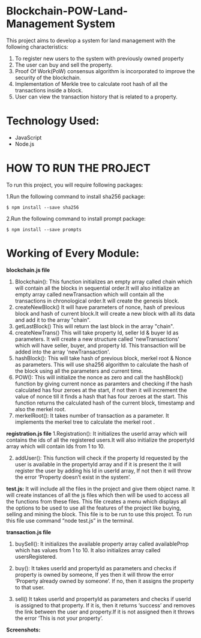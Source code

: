 # Blockchain-POW-Land-Management System
This project aims to develop a system for land management with the following characteristics:
1. To register new users to the system with previously owned property
2. The user can buy and sell the property.
3. Proof Of Work(PoW) consensus algorithm is incorporated to improve the security of the blockchain.
4. Implementation of Merkle tree to calculate root hash of all the transactions inside a block.
5. User can view the transaction history that is related to a property.

# Technology Used: 
- JavaScript
- Node.js

# HOW TO RUN THE PROJECT
To run this project, you will require following packages:

1.Run the following command to install sha256 package:
```
$ npm install --save sha256
```

2.Run the following command to install prompt package:
```
$ npm install --save prompts
```

# Working of Every Module:

**blockchain.js file**
1. Blockchain(): This function initializes an empty array called chain which will contain all the blocks in sequential order.It will also initialize an empty array called newTransaction which will contain all the transactions in chronological order.It will create the genesis block.
2. createNewBlock()
It will have parameters of nonce, hash of previous block and hash of current block.It will create a new block with all its data and add it to the array "chain".
3. getLastBlock()
This will return the last block in the array "chain".
4. createNewTrans()
This will take property Id, seller Id & buyer Id as parameters. It will create a new structure called 'newTransactions' which will have seller, buyer, and property Id. This transaction will be added into the array 'newTransaction'.
5. hashBlock():
This will take hash of previous block, merkel root & Nonce as parameters. This will use sha256 algorithm to calculate the hash of the block using all the parameters and current time. 
6. POW():
This will initialize the nonce as zero and call the hashBlock() function by giving current nonce as paramters and checking if the hash calculated has four zeroes at the start, if not then it will increment the value of nonce till it finds a hash that has four zeroes at the start. This function returns the calculated hash of the current block, timestamp and also the merkel root.
7. merkelRoot():
It takes number of transaction as a parameter. It implements the merkel tree to calculate the merkel root .

**registration.js file**
 1.Registration(): It initializes the userId array which will contains the ids of all the registered users.It will also initialize the propertyId array which will contain Ids from 1 to 10.

 2. addUser():
This function will check if the property Id requested by the user is available in the propertyId array and if it is present the it will register the user by adding his Id in userId array, If not then it will throw the error ‘Property doesn’t exist in the system’.

**test.js:**
It will include all the files in the project and give them object name. It will create instances of all the js files which then will be used to access all the functions from these files. This file creates a menu which displays all the options to be used to use all the features of the project like buying, selling and mining the block. This file is to be run to use this project.
To run this file use command “node test.js” in the terminal.

**transaction.js file**
1.	buySell():
It initializes the available property array called availableProp which has values from 1 to 10. It also initializes array called usersRegistered.

2.	buy():
It takes userId and propertyId as parameters and checks if property is owned by someone, If yes then it will throw the error ‘Property already owned by someone’. If no, then it assigns the property to that user.

3.	sell()
It takes userId and propertyId as parameters and checks if userId is assigned to that property. If it is, then it returns ‘success’  and removes the link between the user and property.If it is not assigned then it throws the error ‘This is not your property’.

**Screenshots:**

